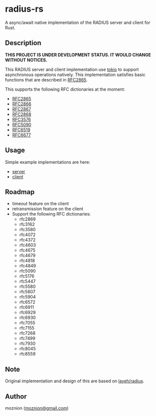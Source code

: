 # radius-rs

A async/await native implementation of the RADIUS server and client for Rust.

## Description

**THIS PROJECT IS UNDER DEVELOPMENT STATUS. IT WOULD CHANGE WITHOUT NOTICES.**

This RADIUS server and client implementation use [tokio](https://tokio.rs/) to support asynchronous operations natively. This implementation satisfies basic functions that are described in [RFC2865](https://tools.ietf.org/html/rfc2865).

This supports the following RFC dictionaries at the moment:

- [RFC2865](https://tools.ietf.org/html/rfc2865)
- [RFC2866](https://tools.ietf.org/html/rfc2866)
- [RFC2867](https://tools.ietf.org/html/rfc2867)
- [RFC2868](https://tools.ietf.org/html/rfc2868)
- [RFC3576](https://tools.ietf.org/html/rfc3576)
- [RFC5090](https://tools.ietf.org/html/rfc5090)
- [RFC6519](https://tools.ietf.org/html/rfc6519)
- [RFC6677](https://tools.ietf.org/html/rfc6677)

## Usage

Simple example implementations are here:

- [server](./examples/server.rs)
- [client](./examples/client.rs)

## Roadmap

- timeout feature on the client
- retransmission feature on the client
- Support the following RFC dictionaries:
  - rfc2869
  - rfc3162
  - rfc3580
  - rfc4072
  - rfc4372
  - rfc4603
  - rfc4675
  - rfc4679
  - rfc4818
  - rfc4849
  - rfc5090
  - rfc5176
  - rfc5447
  - rfc5580
  - rfc5607
  - rfc5904
  - rfc6572
  - rfc6911
  - rfc6929
  - rfc6930
  - rfc7055
  - rfc7155
  - rfc7268
  - rfc7499
  - rfc7930
  - rfc8045
  - rfc8559

## Note

Original implementation and design of this are based on [layeh/radius](https://github.com/layeh/radius).

## Author

moznion (<moznion@gmail.com>)

